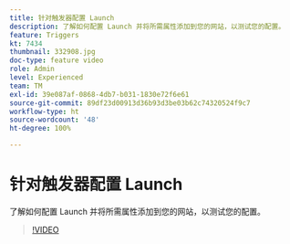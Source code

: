 ```yaml
---
title: 针对触发器配置 Launch
description: 了解如何配置 Launch 并将所需属性添加到您的网站，以测试您的配置。
feature: Triggers
kt: 7434
thumbnail: 332908.jpg
doc-type: feature video
role: Admin
level: Experienced
team: TM
exl-id: 39e087af-0868-4db7-b031-1830e72f6e61
source-git-commit: 89df23d00913d36b93d3be03b62c74320524f9c7
workflow-type: ht
source-wordcount: '48'
ht-degree: 100%

---
```


# 针对触发器配置 Launch

了解如何配置 Launch 并将所需属性添加到您的网站，以测试您的配置。

>[!VIDEO](https://video.tv.adobe.com/v/332908?quality=12&learn=on)
